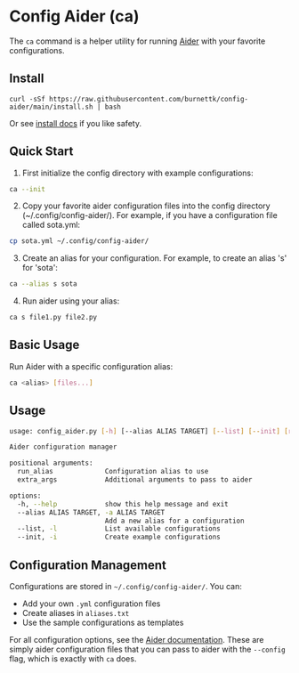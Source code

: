 # Config Aider (ca)

The `ca` command is a helper utility for running [Aider](https://aider.chat) with your favorite configurations.

## Install

`curl -sSf https://raw.githubusercontent.com/burnettk/config-aider/main/install.sh | bash`

Or see [install docs](doc/install.md) if you like safety.

## Quick Start

1. First initialize the config directory with example configurations:
```bash
ca --init
```

2. Copy your favorite aider configuration files into the config directory (~/.config/config-aider/). For example, if you have a configuration file called sota.yml:
```bash
cp sota.yml ~/.config/config-aider/
```

3. Create an alias for your configuration. For example, to create an alias 's' for 'sota':
```bash
ca --alias s sota
```

4. Run aider using your alias:
```bash
ca s file1.py file2.py
```

## Basic Usage

Run Aider with a specific configuration alias:

```bash
ca <alias> [files...]
```

## Usage

```bash
usage: config_aider.py [-h] [--alias ALIAS TARGET] [--list] [--init] [run_alias] ...

Aider configuration manager

positional arguments:
  run_alias             Configuration alias to use
  extra_args            Additional arguments to pass to aider

options:
  -h, --help            show this help message and exit
  --alias ALIAS TARGET, -a ALIAS TARGET
                        Add a new alias for a configuration
  --list, -l            List available configurations
  --init, -i            Create example configurations
```

## Configuration Management

Configurations are stored in `~/.config/config-aider/`. You can:

- Add your own `.yml` configuration files
- Create aliases in `aliases.txt`
- Use the sample configurations as templates

For all configuration options, see the [Aider documentation](https://github.com/Aider-AI/aider/blob/main/aider/website/assets/sample.aider.conf.yml).
These are simply aider configuration files that you can pass to aider with the `--config` flag, which is exactly with `ca` does.
